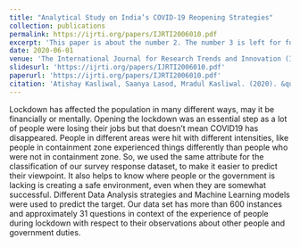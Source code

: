 ```yaml
---
title: "Analytical Study on India’s COVID-19 Reopening Strategies"
collection: publications
permalink: https://ijrti.org/papers/IJRTI2006010.pdf
excerpt: 'This paper is about the number 2. The number 3 is left for future work.'
date: 2020-06-01
venue: 'The International Journal for Research Trends and Innovation (IJRTI)'
slidesurl: 'https://ijrti.org/papers/IJRTI2006010.pdf'
paperurl: 'https://ijrti.org/papers/IJRTI2006010.pdf'
citation: 'Atishay Kasliwal, Saanya Lasod, Mradul Kasliwal. (2020). &quot;Analytical Study on India’s COVID-19 Reopening Strategies.&quot; <i>The International Journal for Research Trends and Innovation (IJRTI)</i>. 1(2).'
---
```


Lockdown has affected the population in many different ways, may it be financially or mentally. Opening the lockdown was an essential step as a lot of people were losing their jobs but that doesn’t mean COVID19 has disappeared. People in different areas were hit with different intensities, like people in containment zone experienced things differently than people who were not in containment zone. So, we used the same attribute for the classification of our survey response dataset, to make it easier to predict their viewpoint. It also helps to know where people or the government is lacking is creating a safe environment, even when they are somewhat successful. Different Data Analysis strategies and Machine Learning models were used to predict the target. Our data set has more than 600 instances and approximately 31 questions in context of the experience of people during lockdown with respect to their observations about other people and government duties.